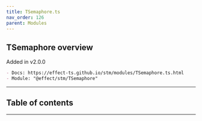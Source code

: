 ```yaml
---
title: TSemaphore.ts
nav_order: 126
parent: Modules
---
```


## TSemaphore overview

Added in v2.0.0

```md
- Docs: https://effect-ts.github.io/stm/modules/TSemaphore.ts.html
- Module: "@effect/stm/TSemaphore"
```

---

<h2 class="text-delta">Table of contents</h2>

---
